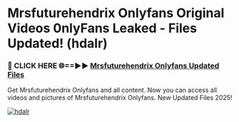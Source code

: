 # Mrsfuturehendrix Onlyfans Original Videos 0nlyFans Leaked - Files Updated! (hdalr)

<h3>🔴 CLICK HERE 🌐==►► <a href="https://tinyurl.com/ehrbuxhb" rel="nofollow">Mrsfuturehendrix Onlyfans Updated Files</a></h3>

Get Mrsfuturehendrix Onlyfans and all content. Now you can access all videos and pictures of Mrsfuturehendrix Onlyfans. New Updated Files 2025!

[![hdalr](https://i.imgur.com/lVYEuWS.gif)](https://tinyurl.com/ehrbuxhb)
